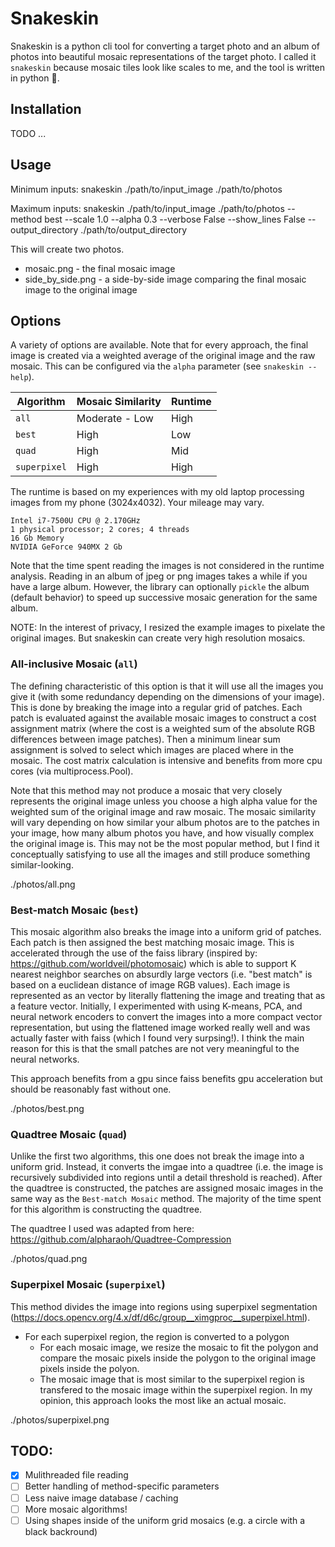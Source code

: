 # Snakeskin

Snakeskin is a python cli tool for converting a target photo and an album of photos into beautiful mosaic representations of the target photo. I called it `snakeskin` because mosaic tiles look like scales to me, and the tool is written in python :snake:.

## Installation

TODO ...

## Usage

Minimum inputs:
snakeskin ./path/to/input_image ./path/to/photos

Maximum inputs:
snakeskin ./path/to/input_image ./path/to/photos --method best --scale 1.0 --alpha 0.3 --verbose False --show_lines False --output_directory ./path/to/output_directory

This will create two photos.
- mosaic.png - the final mosaic image
- side_by_side.png - a side-by-side image comparing the final mosaic image to the original image

## Options

A variety of options are available. Note that for every approach, the final image is created via a weighted average of the original image and the raw mosaic. This can be configured via the `alpha` parameter (see `snakeskin --help`).

| Algorithm  | Mosaic Similarity  | Runtime  |
|---|---|---|
| `all`  |  Moderate - Low | High  |
| `best`  | High  |  Low |
| `quad`  | High  | Mid  |
| `superpixel`  | High  |  High |

The runtime is based on my experiences with my old laptop processing images from my phone (3024x4032). Your mileage may vary.
```
Intel i7-7500U CPU @ 2.170GHz
1 physical processor; 2 cores; 4 threads
16 Gb Memory
NVIDIA GeForce 940MX 2 Gb
```

Note that the time spent reading the images is not considered in the runtime analysis. Reading in an album of jpeg or png images takes a while if you have a large album. However, the library can optionally `pickle` the album (default behavior) to speed up successive mosaic generation for the same album. 

NOTE: In the interest of privacy, I resized the example images to pixelate the original images. But snakeskin can create very high resolution mosaics.

### All-inclusive Mosaic (`all`)

The defining characteristic of this option is that it will use all the images you give it (with some redundancy depending on the dimensions of your image). This is done by breaking the image into a regular grid of patches. Each patch is evaluated against the available mosaic images to construct a cost assignment matrix (where the cost is a weighted sum of the absolute RGB differences between image patches). Then a minimum linear sum assignment is solved to select which images are placed where in the mosaic. The cost matrix calculation is intensive and benefits from more cpu cores (via multiprocess.Pool).

Note that this method may not produce a mosaic that very closely represents the original image unless you choose a high alpha value for the weighted sum of the original image and raw mosaic. The mosaic similarity will vary depending on how similar your album photos are to the patches in your image, how many album photos you have, and how visually complex the original image is. This may not be the most popular method, but I find it conceptually satisfying to use all the images and still produce something similar-looking.

./photos/all.png

### Best-match Mosaic (`best`)

This mosaic algorithm also breaks the image into a uniform grid of patches. Each patch is then assigned the best matching mosaic image. This is accelerated through the use of the faiss library (inspired by: https://github.com/worldveil/photomosaic) which is able to support K nearest neighbor searches on absurdly large vectors (i.e. "best match" is based on a euclidean distance of image RGB values). Each image is represented as an vector by literally flattening the image and treating that as a feature vector. Initially, I experimented with using K-means, PCA, and neural network encoders to convert the images into a more compact vector representation, but using the flattened image worked really well and was actually faster with faiss (which I found very surpsing!). I think the main reason for this is that the small patches are not very meaningful to the neural networks. 

This approach benefits from a gpu since faiss benefits gpu acceleration but should be reasonably fast without one.

./photos/best.png

### Quadtree Mosaic (`quad`)

Unlike the first two algorithms, this one does not break the image into a uniform grid. Instead, it converts the imgae into a quadtree (i.e. the image is recursively subdivided into regions until a detail threshold is reached). After the quadtree is constructed, the patches are assigned mosaic images in the same way as the `Best-match Mosaic` method. The majority of the time spent for this algorithm is constructing the quadtree.

The quadtree I used was adapted from here: https://github.com/alpharaoh/Quadtree-Compression

./photos/quad.png

### Superpixel Mosaic  (`superpixel`)

This method divides the image into regions using superpixel segmentation (https://docs.opencv.org/4.x/df/d6c/group__ximgproc__superpixel.html).
- For each superpixel region, the region is converted to a polygon
  - For each mosaic image, we resize the mosaic to fit the polygon and compare the mosaic pixels inside the polygon to the original image pixels inside the polyon.
  - The mosaic image that is most similar to the superpixel region is transfered to the mosaic image within the superpixel region.
In my opinion, this approach looks the most like an actual mosaic.

./photos/superpixel.png

## TODO:
- [x] Mulithreaded file reading
- [ ] Better handling of method-specific parameters
- [ ] Less naive image database / caching
- [ ] More mosaic algorithms!
- [ ] Using shapes inside of the uniform grid mosaics (e.g. a circle with a black backround)